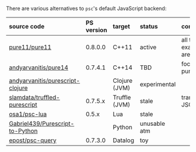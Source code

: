 There are various alternatives to `psc`'s default JavaScript backend:

| source code                                                                           | PS version | target        | status   | comments               | 
|:--------------------------------------------------------------------------------------|:-----------|:--------------|:------|:-----------------------|
| [pure11/pure11](https://github.com/pure11/pure11)                       | 0.8.0.0    | C++11         | active | all tests in examples/passing are passing |
| [andyarvanitis/pure14](https://github.com/andyarvanitis/pure14)                       | 0.7.4.1    | C++14         | TBD |  focus shifted to pure11 for now  |
| [andyarvanitis/purescript-clojure](https://github.com/andyarvanitis/purescript-clojure) |          | Clojure (JVM) | experimental |                 |
| [slamdata/truffled-purescript](https://github.com/slamdata/truffled-purescript)       | 0.7.5.x    | Truffle (JVM) | stale | translates CoreFN JSON |
| [osa1/psc-lua](https://github.com/osa1/psc-lua)                                       | 0.5.x      | Lua           | stale |                        |
| [Gabriel439/Purescript-to-Python](https://github.com/Gabriel439/Purescript-to-Python) |            | Python        | unusable atm |                        |
| [epost/psc-query](https://github.com/epost/psc-query)                                 | 0.7.3.0    | Datalog       | toy   |                        |
